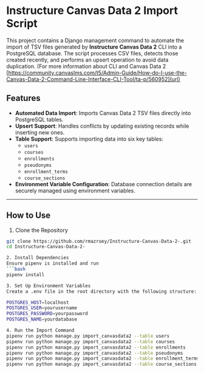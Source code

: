 # Instructure Canvas Data 2 Import Script

This project contains a Django management command to automate the import of TSV files generated by **Instructure Canvas Data 2** CLI into a PostgreSQL database. The script processes CSV files, detects those created recently, and performs an upsert operation to avoid data duplication. (For more information about CLI and Canvas Data 2 [https://community.canvaslms.com/t5/Admin-Guide/How-do-I-use-the-Canvas-Data-2-Command-Line-Interface-CLI-Tool/ta-p/560952](url)

## Features
- **Automated Data Import**: Imports Canvas Data 2 TSV files directly into PostgreSQL tables.  
- **Upsert Support**: Handles conflicts by updating existing records while inserting new ones.  
- **Table Support**: Supports importing data into six key tables:  
  - `users`  
  - `courses`  
  - `enrollments`  
  - `pseudonyms`  
  - `enrollment_terms`  
  - `course_sections`  
- **Environment Variable Configuration**: Database connection details are securely managed using environment variables.  

---

## How to Use

1. Clone the Repository  
```bash
git clone https://github.com/rmazroey/Instructure-Canvas-Data-2-.git
cd Instructure-Canvas-Data-2-

2. Install Dependencies
Ensure pipenv is installed and run
```bash
pipenv install

3. Set Up Environment Variables
Create a .env file in the root directory with the following structure:

POSTGRES_HOST=localhost
POSTGRES_USER=yourusername
POSTGRES_PASSWORD=yourpassword
POSTGRES_NAME=yourdatabase

4. Run the Import Command
pipenv run python manage.py import_canvasdata2 --table users
pipenv run python manage.py import_canvasdata2 --table courses
pipenv run python manage.py import_canvasdata2 --table enrollments
pipenv run python manage.py import_canvasdata2 --table pseudonyms
pipenv run python manage.py import_canvasdata2 --table enrollment_terms
pipenv run python manage.py import_canvasdata2 --table course_sections

